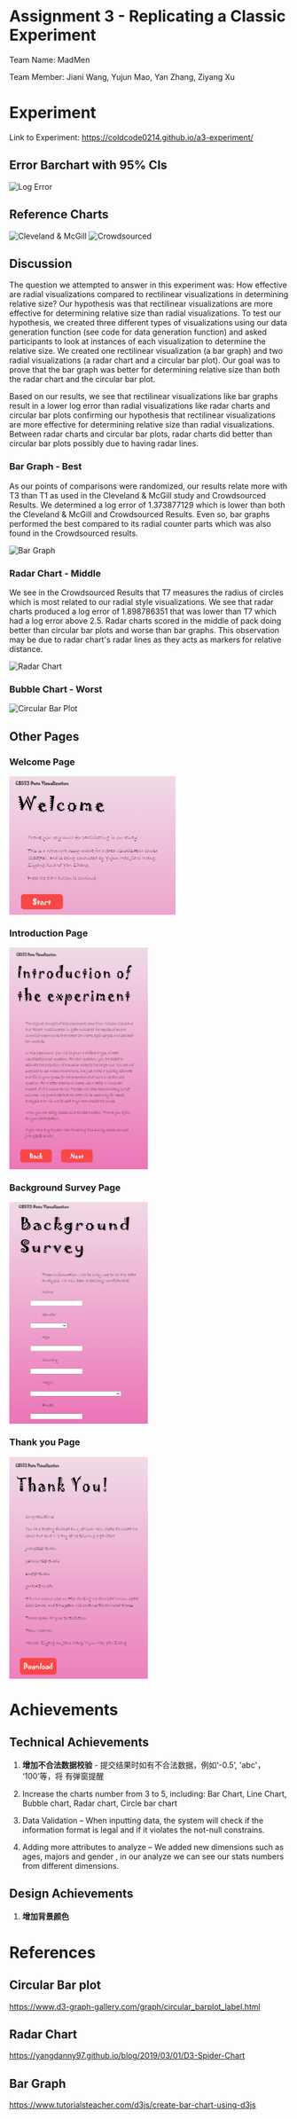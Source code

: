 Assignment 3 - Replicating a Classic Experiment  
===

Team Name: MadMen

Team Member: Jiani Wang, Yujun Mao, Yan Zhang, Ziyang Xu

Experiment
===
Link to Experiment: https://coldcode0214.github.io/a3-experiment/

## Error Barchart with 95% CIs
![Log Error](img/logError.png)

## Reference Charts
![Cleveland & McGill](img/Cleveland&McGill.png)
![Crowdsourced](img/Crowdsourced.png)

## Discussion
The question we attempted to answer in this experiment was: How effective are radial visualizations compared to rectilinear visualizations in determining relative size? Our hypothesis was that rectilinear visualizations are more effective for determining relative size than radial visualizations. To test our hypothesis, we created three different types of visualizations using our data generation function (see code for data generation function) and asked participants to look at instances of each visualization to determine the relative size. We created one rectilinear visualization (a bar graph) and two radial visualizations (a radar chart and a circular bar plot). Our goal was to prove that the bar graph was better for determining relative size than both the radar chart and the circular bar plot.

Based on our results, we see that rectilinear visualizations like bar graphs result in a lower log error than radial visualizations like radar charts and circular bar plots confirming our hypothesis that rectilinear visualizations are more effective for determining relative size than radial visualizations. Between radar charts and circular bar plots, radar charts did better than circular bar plots possibly due to having radar lines.

### Bar Graph - Best
As our points of comparisons were randomized, our results relate more with T3 than T1 as used in the Cleveland & McGill study and Crowdsourced Results. We determined a log error of 1.373877129 which is lower than both the Cleveland & McGill and Crowdsourced Results. Even so, bar graphs performed the best compared to its radial counter parts which was also found in the Crowdsourced results.

![Bar Graph](img/screencap3.PNG)

### Radar Chart - Middle
We see in the Crowdsourced Results that T7 measures the radius of circles which is most related to our radial style visualizations. We see that radar charts produced a log error of 1.898786351 that was lower than T7 which had a log error above 2.5. Radar charts scored in the middle of pack doing better than circular bar plots and worse than bar graphs. This observation may be due to radar chart's radar lines as they acts as markers for relative distance.

![Radar Chart](img/screencap4.PNG)

### Bubble Chart - Worst


![Circular Bar Plot](img/screencap5.PNG)


## Other Pages

### Welcome Page
<img src="https://github.com/ColdCode0214/a3-experiment/blob/main/img/welcome%20page.png" width = "300" height = "250" alt="" align=center />

### Introduction Page
<img src="https://github.com/ColdCode0214/a3-experiment/blob/main/img/Introduction%20Page.png" width = "250" height = "400" alt="" align=center />

### Background Survey Page
<img src="https://github.com/ColdCode0214/a3-experiment/blob/main/img/Survey%20Page.png" width = "250" height = "400" alt="" align=center />

### Thank you Page
<img src="https://github.com/ColdCode0214/a3-experiment/blob/main/img/Thank%20You%20Page.png" width = "250" height = "400" alt="" align=center />


Achievements
===
## Technical Achievements
1. **增加不合法数据校验** - 提交结果时如有不合法数据，例如‘-0.5’, 'abc'， ‘100’等，将  有弹窗提醒
1.	Increase the charts number from 3 to 5, including: Bar Chart, Line Chart, Bubble chart, Radar chart, Circle bar chart

2.	Data Validation – When inputting data, the system will check if the information format is legal and if it violates the not-null constrains.

3.	Adding more attributes to analyze – We added new dimensions such as ages, majors and gender , in our analyze we can see our stats numbers from different dimensions.


## Design Achievements
1. **增加背景颜色**

References
===

## Circular Bar plot
https://www.d3-graph-gallery.com/graph/circular_barplot_label.html

## Radar Chart
https://yangdanny97.github.io/blog/2019/03/01/D3-Spider-Chart

## Bar Graph
https://www.tutorialsteacher.com/d3js/create-bar-chart-using-d3js